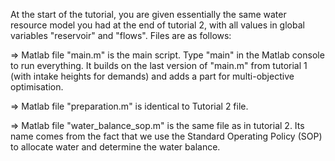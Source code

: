 At the start of the tutorial, you are given essentially the same water resource model you had at the end of tutorial 2, with all values in global variables 
"reservoir" and "flows". Files are as follows:

=> Matlab file "main.m" is the main script. Type "main" in the Matlab console to run everything.
It builds on the last version of "main.m" from tutorial 1 (with intake heights for demands) and adds a part for multi-objective optimisation.

=> Matlab file "preparation.m" is identical to Tutorial 2 file. 

=> Matlab file "water_balance_sop.m" is the same file as in tutorial 2. 
Its name comes from the fact that we use the Standard Operating Policy (SOP) to allocate water and determine the water balance.